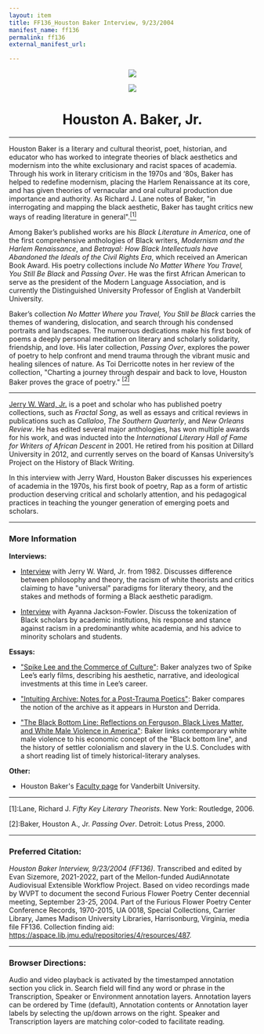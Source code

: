 ```yaml
---
layout: item
title: FF136_Houston Baker Interview, 9/23/2004
manifest_name: ff136
permalink: ff136
external_manifest_url: 

---
```

<!-- Add an essay or interpretive material below this line,
using HTML or markdown.  Do not modify this file above this line -->
<p style="text-align:center"><img src="https://www.jmu.edu/_images/furiousflower/furious-flower-logo.jpg"></p>
<p style="text-align:center"><img src="http://departments.knox.edu/newsarchive/news_events/img/2002/houston_baker_s.jpg"></p>
<h1 style="text-align:center">Houston A. Baker, Jr.</h1>
<hr>
<p>Houston Baker is a literary and cultural theorist, poet, historian, and educator who has worked to integrate theories of black aesthetics and modernism into the white exclusionary and racist spaces of academia. Through his work in literary criticism in the 1970s and ‘80s, Baker has helped to redefine modernism, placing the Harlem Renaissance at its core, and has given theories of vernacular and oral cultural production due importance and authority. As Richard J. Lane notes of Baker, "in interrogating and mapping the black aesthetic, Baker has taught critics new ways of reading literature in general".<a href="#fn1"><sup>[1]</sup></a></p>
<p>Among Baker’s published works are his <i>Black Literature in America</i>, one of the first comprehensive anthologies of Black writers, <i>Modernism and the Harlem Renaissance</i>, and <i>Betrayal: How Black Intellectuals have Abandoned the Ideals of the Civil Rights Era</i>, which received an American Book Award. His poetry collections include <i>No Matter Where You Travel, You Still Be Black</i> and <i>Passing Over</i>. He was the first African American to serve as the president of the Modern Language Association, and is currently the Distinguished University Professor of English at Vanderbilt University.</p>
<p>Baker’s collection <i>No Matter Where you Travel, You Still be Black</i> carries the themes of wandering, dislocation, and search through his condensed portraits and landscapes. The numerous dedications make his first book of poems a deeply personal meditation on literary and scholarly solidarity, friendship, and love. His later collection, <i>Passing Over</i>, explores the power of poetry to help confront and mend trauma through the vibrant music and healing silences of nature. As Toi Derricotte notes in her review of the collection, "Charting a journey through despair and back to love, Houston Baker proves the grace of poetry."
<a href="#fn2"><sup>[2]</sup></a><hr>
<p> <a href="https://furiousflower.org/jerry-ward-jr">Jerry W. Ward, Jr.</a> is a poet and scholar who has published poetry collections, such as <i>Fractal Song</i>, as well as essays and critical reviews in publications such as <i>Callaloo</i>, <i>The Southern Quarterly</i>, and <i>New Orleans Review</i>. He has edited several major anthologies, has won multiple awards for his work, and was inducted into the <i>International Literary Hall of Fame for Writers of African Descent</i> in 2001. He retired from his position at Dillard University in 2012, and  currently serves on the board of Kansas University’s Project on the History of Black Writing.</p>
<p>In this interview with Jerry Ward, Houston Baker discusses his experiences of academia in the 1970s, his first book of poetry, Rap as a form of artistic production deserving critical and scholarly attention, and his pedagogical practices in teaching the younger generation of emerging poets and scholars.</p>

<hr>

<h3>More Information</h3>
<b>Interviews:</b>
<ul><li><p><a href="https://www.jstor.org/stable/2904136">Interview</a> with Jerry W. Ward, Jr. from 1982. Discusses difference between philosophy and theory, the racism of white theorists and critics claiming to have "universal" paradigms for literary theory, and the stakes and methods of forming a Black aesthetic paradigm.</p></li></ul>
<ul><li><p><a href="https://www.jstor.org/stable/10.5149/9781469627724_matthew.5">Interview</a> with Ayanna Jackson-Fowler. Discuss the tokenization of Black scholars by academic institutions, his response and stance against racism in a predominantly white academia, and his advice to minority scholars and students.</p></li></ul> 

<b>Essays:</b>
<ul><li><p><a href="https://www.jstor.org/stable/3041685">"Spike Lee and the Commerce of Culture"</a>: Baker analyzes two of Spike Lee’s early films, describing his aesthetic, narrative, and ideological investments at this time in Lee’s career.</p></li></ul>
<ul><li><p><a href="https://www.jstor.org/stable/26443973">"Intuiting Archive: Notes for a Post-Trauma Poetics"</a>: Baker compares the notion of the archive as it appears in Hurston and Derrida. </p></li></ul>
<ul><li><p><a href="https://www.jstor.org/stable/26360782">"The Black Bottom Line: Reflections on Ferguson, Black Lives Matter, and White Male Violence in America"</a>: Baker links contemporary white male violence to his economic concept of the "Black bottom line", and the history of settler colonialism and slavery in the U.S. Concludes with a short reading list of timely historical-literary analyses.</p></li></ul>
  <b>Other:</b>
<ul><li><p>Houston Baker's <a href="https://as.vanderbilt.edu/aads/people/houston-baker.php">Faculty page</a> for Vanderbilt University.</p></li></ul>
<hr>
<p><a name="fn1">[1]</a>:Lane, Richard J. <i>Fifty Key Literary Theorists</i>. New York: Routledge, 2006.</p>
<p><a name="fn2">[2]</a>:Baker, Houston A., Jr. <i>Passing Over</i>. Detroit: Lotus Press, 2000.</p>

<hr>
<h3>Preferred Citation:</h3>
<i>Houston Baker Interview, 9/23/2004 (FF136)</i>. Transcribed and edited by Evan Sizemore, 2021-2022, part of the Mellon-funded AudiAnnotate Audiovisual Extensible Workflow Project. Based on video recordings made by WVPT to document the second Furious Flower Poetry Center decennial meeting, September 23-25, 2004. Part of the Furious Flower Poetry Center Conference Records, 1970-2015, UA 0018, Special Collections, Carrier Library, James Madison University Libraries, Harrisonburg, Virginia, media file FF136. Collection finding aid: <a href="https://aspace.lib.jmu.edu/repositories/4/resources/487">https://aspace.lib.jmu.edu/repositories/4/resources/487</a>.
<hr>
<h3>Browser Directions:</h3> 
Audio and video playback is activated by the timestamped annotation section you click in. Search field will find any word or phrase in the Transcription, Speaker or Environment annotation layers. Annotation layers can be ordered by Time (default), Annotation contents or Annotation layer labels by selecting the up/down arrows on the right. Speaker and Transcription layers are matching color-coded to facilitate reading.
